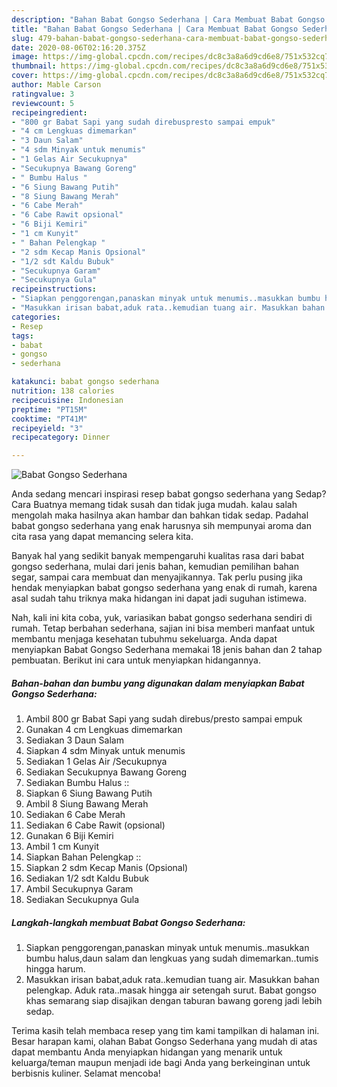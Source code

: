 ```yaml
---
description: "Bahan Babat Gongso Sederhana | Cara Membuat Babat Gongso Sederhana Yang Sedap"
title: "Bahan Babat Gongso Sederhana | Cara Membuat Babat Gongso Sederhana Yang Sedap"
slug: 479-bahan-babat-gongso-sederhana-cara-membuat-babat-gongso-sederhana-yang-sedap
date: 2020-08-06T02:16:20.375Z
image: https://img-global.cpcdn.com/recipes/dc8c3a8a6d9cd6e8/751x532cq70/babat-gongso-sederhana-foto-resep-utama.jpg
thumbnail: https://img-global.cpcdn.com/recipes/dc8c3a8a6d9cd6e8/751x532cq70/babat-gongso-sederhana-foto-resep-utama.jpg
cover: https://img-global.cpcdn.com/recipes/dc8c3a8a6d9cd6e8/751x532cq70/babat-gongso-sederhana-foto-resep-utama.jpg
author: Mable Carson
ratingvalue: 3
reviewcount: 5
recipeingredient:
- "800 gr Babat Sapi yang sudah direbuspresto sampai empuk"
- "4 cm Lengkuas dimemarkan"
- "3 Daun Salam"
- "4 sdm Minyak untuk menumis"
- "1 Gelas Air Secukupnya"
- "Secukupnya Bawang Goreng"
- " Bumbu Halus "
- "6 Siung Bawang Putih"
- "8 Siung Bawang Merah"
- "6 Cabe Merah"
- "6 Cabe Rawit opsional"
- "6 Biji Kemiri"
- "1 cm Kunyit"
- " Bahan Pelengkap "
- "2 sdm Kecap Manis Opsional"
- "1/2 sdt Kaldu Bubuk"
- "Secukupnya Garam"
- "Secukupnya Gula"
recipeinstructions:
- "Siapkan penggorengan,panaskan minyak untuk menumis..masukkan bumbu halus,daun salam dan lengkuas yang sudah dimemarkan..tumis hingga harum."
- "Masukkan irisan babat,aduk rata..kemudian tuang air. Masukkan bahan pelengkap. Aduk rata..masak hingga air setengah surut. Babat gongso khas semarang siap disajikan dengan taburan bawang goreng jadi lebih sedap."
categories:
- Resep
tags:
- babat
- gongso
- sederhana

katakunci: babat gongso sederhana 
nutrition: 138 calories
recipecuisine: Indonesian
preptime: "PT15M"
cooktime: "PT41M"
recipeyield: "3"
recipecategory: Dinner

---
```



![Babat Gongso Sederhana](https://img-global.cpcdn.com/recipes/dc8c3a8a6d9cd6e8/751x532cq70/babat-gongso-sederhana-foto-resep-utama.jpg)

Anda sedang mencari inspirasi resep babat gongso sederhana yang Sedap? Cara Buatnya memang tidak susah dan tidak juga mudah. kalau salah mengolah maka hasilnya akan hambar dan bahkan tidak sedap. Padahal babat gongso sederhana yang enak harusnya sih mempunyai aroma dan cita rasa yang dapat memancing selera kita.

Banyak hal yang sedikit banyak mempengaruhi kualitas rasa dari babat gongso sederhana, mulai dari jenis bahan, kemudian pemilihan bahan segar, sampai cara membuat dan menyajikannya. Tak perlu pusing jika hendak menyiapkan babat gongso sederhana yang enak di rumah, karena asal sudah tahu triknya maka hidangan ini dapat jadi suguhan istimewa.




Nah, kali ini kita coba, yuk, variasikan babat gongso sederhana sendiri di rumah. Tetap berbahan sederhana, sajian ini bisa memberi manfaat untuk membantu menjaga kesehatan tubuhmu sekeluarga. Anda dapat menyiapkan Babat Gongso Sederhana memakai 18 jenis bahan dan 2 tahap pembuatan. Berikut ini cara untuk menyiapkan hidangannya.

<!--inarticleads1-->

##### Bahan-bahan dan bumbu yang digunakan dalam menyiapkan Babat Gongso Sederhana:

1. Ambil 800 gr Babat Sapi yang sudah direbus/presto sampai empuk
1. Gunakan 4 cm Lengkuas dimemarkan
1. Sediakan 3 Daun Salam
1. Siapkan 4 sdm Minyak untuk menumis
1. Sediakan 1 Gelas Air /Secukupnya
1. Sediakan Secukupnya Bawang Goreng
1. Sediakan  Bumbu Halus ::
1. Siapkan 6 Siung Bawang Putih
1. Ambil 8 Siung Bawang Merah
1. Sediakan 6 Cabe Merah
1. Sediakan 6 Cabe Rawit (opsional)
1. Gunakan 6 Biji Kemiri
1. Ambil 1 cm Kunyit
1. Siapkan  Bahan Pelengkap ::
1. Siapkan 2 sdm Kecap Manis (Opsional)
1. Sediakan 1/2 sdt Kaldu Bubuk
1. Ambil Secukupnya Garam
1. Sediakan Secukupnya Gula




<!--inarticleads2-->

##### Langkah-langkah membuat Babat Gongso Sederhana:

1. Siapkan penggorengan,panaskan minyak untuk menumis..masukkan bumbu halus,daun salam dan lengkuas yang sudah dimemarkan..tumis hingga harum.
1. Masukkan irisan babat,aduk rata..kemudian tuang air. Masukkan bahan pelengkap. Aduk rata..masak hingga air setengah surut. Babat gongso khas semarang siap disajikan dengan taburan bawang goreng jadi lebih sedap.




Terima kasih telah membaca resep yang tim kami tampilkan di halaman ini. Besar harapan kami, olahan Babat Gongso Sederhana yang mudah di atas dapat membantu Anda menyiapkan hidangan yang menarik untuk keluarga/teman maupun menjadi ide bagi Anda yang berkeinginan untuk berbisnis kuliner. Selamat mencoba!
